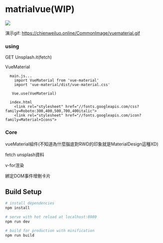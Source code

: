 # matrialvue(WIP)

<img src="https://chienweiluo.online/CommonImage/vuematerial.gif">

演示gif: https://chienweiluo.online/CommonImage/vuematerial.gif

### using

GET Unsplash.it(fetch)

VueMaterial

```
  main.js...
    import VueMaterial from 'vue-material'
    import 'vue-material/dist/vue-material.css'

   Vue.use(VueMaterial)

  index.html
    <link rel="stylesheet" href="//fonts.googleapis.com/css?family=Roboto:300,400,500,700,400italic">
    <link rel="stylesheet" href="//fonts.googleapis.com/icon?family=Material+Icons">
```




### Core

vueMaterial組件(不知道為什麼腦底對RWD的印象就是MaterialDesign這種XD)

fetch unsplash資料

v-for渲染

綁定DOM事件增刪卡片


## Build Setup

``` bash
# install dependencies
npm install

# serve with hot reload at localhost:8080
npm run dev

# build for production with minification
npm run build
```
